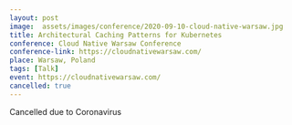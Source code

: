 ```yaml
---
layout: post
image:  assets/images/conference/2020-09-10-cloud-native-warsaw.jpg
title: Architectural Caching Patterns for Kubernetes
conference: Cloud Native Warsaw Conference
conference-link: https://cloudnativewarsaw.com/
place: Warsaw, Poland
tags: [Talk]
event: https://cloudnativewarsaw.com/
cancelled: true
---
```


Cancelled due to Coronavirus


